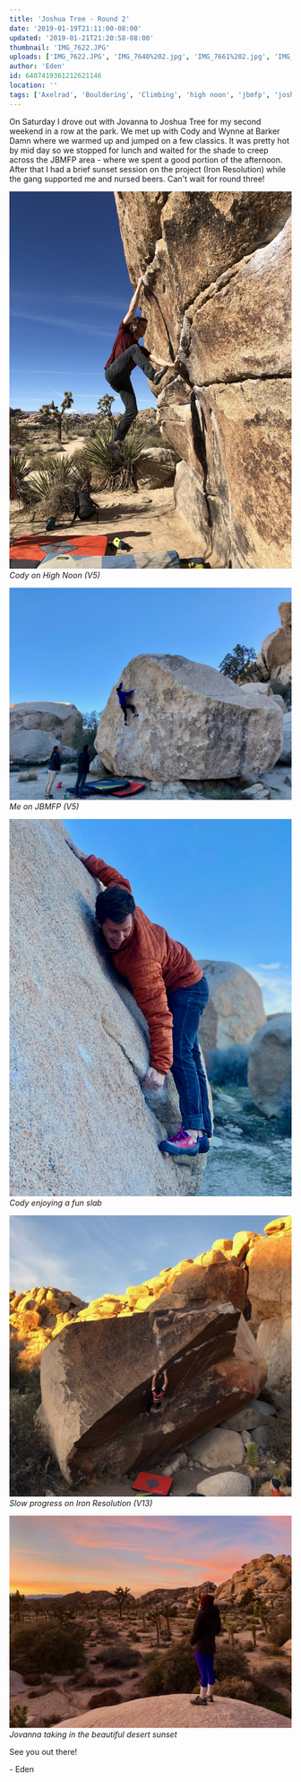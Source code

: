 ```yaml
---
title: 'Joshua Tree - Round 2'
date: '2019-01-19T21:11:00-08:00'
updated: '2019-01-21T21:20:58-08:00'
thumbnail: 'IMG_7622.JPG'
uploads: ['IMG_7622.JPG', 'IMG_7640%202.jpg', 'IMG_7661%202.jpg', 'IMG_3110%202.jpg', 'IMG_7668%202.jpg']
author: 'Eden'
id: 6407419361212621146
location: ''
tags: ['Axelrad', 'Bouldering', 'Climbing', 'high noon', 'jbmfp', 'joshua tree', 'sunset']
---
```


On Saturday I drove out with Jovanna to Joshua Tree for my second weekend in a row at the park. We met up with Cody and Wynne at Barker Damn where we warmed up and jumped on a few classics. It was pretty hot by mid day so we stopped for lunch and waited for the shade to creep across the JBMFP area - where we spent a good portion of the afternoon. After that I had a brief sunset session on the project (Iron Resolution) while the gang supported me and nursed beers. Can't wait for round three!

![image alt](uploads/IMG_7622.JPG)*Cody on High Noon (V5)*

![image alt](uploads/IMG_7640%202.jpg)*Me on JBMFP (V5)*

![image alt](uploads/IMG_7661%202.jpg)*Cody enjoying a fun slab*

![image alt](uploads/IMG_3110%202.jpg)*Slow progress on Iron Resolution (V13)*

![image alt](uploads/IMG_7668%202.jpg)*Jovanna taking in the beautiful desert sunset*

See you out there!

\- Eden

